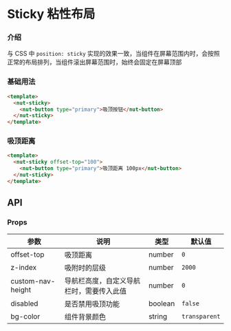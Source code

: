 # Sticky 粘性布局

### 介绍

与 CSS 中 `position: sticky` 实现的效果一致，当组件在屏幕范围内时，会按照正常的布局排列，当组件滚出屏幕范围时，始终会固定在屏幕顶部

### 基础用法

```html
<template>
  <nut-sticky>
    <nut-button type="primary">吸顶按钮</nut-button>
  </nut-sticky>
</template>
```

### 吸顶距离

```html
<template>
  <nut-sticky offset-top="100">
    <nut-button type="primary">吸顶距离 100px</nut-button>
  </nut-sticky>
</template>
```

## API

### Props

| 参数              | 说明                                     | 类型    | 默认值        |
| ----------------- | ---------------------------------------- | ------- | ------------- |
| offset-top        | 吸顶距离                                 | number  | `0`           |
| z-index           | 吸附时的层级                             | number  | `2000`        |
| custom-nav-height | 导航栏高度，自定义导航栏时，需要传入此值 | number  | `0`           |
| disabled          | 是否禁用吸顶功能                         | boolean | `false`       |
| bg-color          | 组件背景颜色                             | string  | `transparent` |
